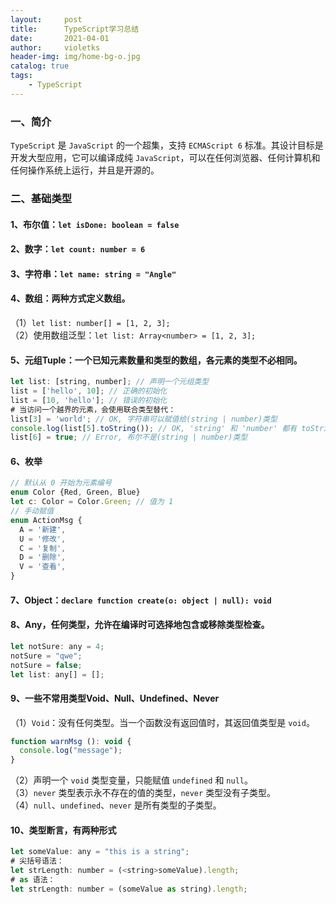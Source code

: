 ```yaml
---
layout:     post
title:      TypeScript学习总结
date:       2021-04-01
author:     violetks
header-img: img/home-bg-o.jpg
catalog: true
tags:
    - TypeScript
---
```


### 一、简介

`TypeScript` 是 `JavaScript` 的一个超集，支持 `ECMAScript 6` 标准。其设计目标是开发大型应用，它可以编译成纯 `JavaScript`，可以在任何浏览器、任何计算机和任何操作系统上运行，并且是开源的。

### 二、基础类型

#### 1、布尔值：`let isDone: boolean = false`
#### 2、数字：`let count: number = 6`
#### 3、字符串：`let name: string = "Angle"`
#### 4、数组：两种方式定义数组。
（1）`let list: number[] = [1, 2, 3];`<br>
（2）使用数组泛型：`let list: Array<number> = [1, 2, 3];`<br>
#### 5、元组Tuple：一个已知元素数量和类型的数组，各元素的类型不必相同。
```javascript
let list: [string, number]; // 声明一个元组类型
list = ['hello', 10]; // 正确的初始化
list = [10, 'hello']; // 错误的初始化
# 当访问一个越界的元素，会使用联合类型替代：
list[3] = 'world'; // OK, 字符串可以赋值给(string | number)类型
console.log(list[5].toString()); // OK, 'string' 和 'number' 都有 toString
list[6] = true; // Error, 布尔不是(string | number)类型
```
#### 6、枚举
```javascript
// 默认从 0 开始为元素编号
enum Color {Red, Green, Blue}
let c: Color = Color.Green; // 值为 1
// 手动赋值
enum ActionMsg {
  A = '新建',
  U = '修改',
  C = '复制',
  D = '删除',
  V = '查看',
}
```
#### 7、Object：`declare function create(o: object | null): void`
#### 8、Any，任何类型，允许在编译时可选择地包含或移除类型检查。
```javascript
let notSure: any = 4;
notSure = "qwe";
notSure = false;
let list: any[] = [];
```
#### 9、一些不常用类型Void、Null、Undefined、Never
（1）`Void`：没有任何类型。当一个函数没有返回值时，其返回值类型是 `void`。
```javascript
function warnMsg (): void {
  console.log("message");
}
```
（2）声明一个 `void` 类型变量，只能赋值 `undefined` 和 `null`。<br>
（3）`never` 类型表示永不存在的值的类型，`never` 类型没有子类型。<br>
（4）`null`、`undefined`、`never` 是所有类型的子类型。<br>
#### 10、类型断言，有两种形式
```javascript
let someValue: any = "this is a string";
# 尖括号语法：
let strLength: number = (<string>someValue).length;
# as 语法：
let strLength: number = (someValue as string).length;
```